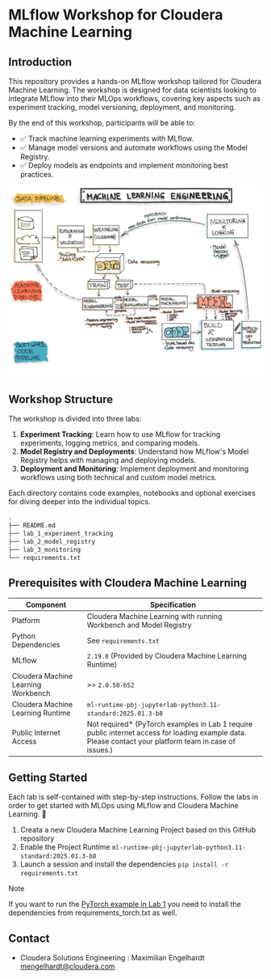 # MLflow Workshop for Cloudera Machine Learning

## Introduction

This repository provides a hands-on MLflow workshop tailored for Cloudera Machine Learning. The workshop is designed for data scientists looking to integrate MLflow into their MLOps workflows, covering key aspects such as experiment tracking, model versioning, deployment, and monitoring.

By the end of this workshop, participants will be able to:

- ✅ Track machine learning experiments with MLflow.
- ✅ Manage model versions and automate workflows using the Model Registry.
- ✅ Deploy models as endpoints and implement monitoring best practices.

![Machine Learning Engineering according to ml-ops.org](./images/mlops_overview.png)

## Workshop Structure

The workshop is divided into three labs:

1. **Experiment Tracking**: Learn how to use MLflow for tracking experiments, logging metrics, and comparing models.
2. **Model Registry and Deployments**: Understand how MLflow's Model Registry helps with managing and deploying models.
3. **Deployment and Monitoring**: Implement deployment and monitoring workflows using both technical and custom model metrics.

Each directory contains code examples, notebooks and optional exercises for diving deeper into the individual topics.

```text
.
├── README.md
├── lab_1_experiment_tracking
├── lab_2_model_registry
├── lab_3_monitoring
└── requirements.txt
```

## Prerequisites with Cloudera Machine Learning

| Component | Specification |
|-----------|---------------|
| Platform | Cloudera Machine Learning with running Workbench and Model Registry |
| Python Dependencies | See `requirements.txt` |
| MLflow | `2.19.0` (Provided by Cloudera Machine Learning Runtime) |
| Cloudera Machine Learning Workbench | >= `2.0.50-b52` |
| Cloudera Machine Learning Runtime | `ml-runtime-pbj-jupyterlab-python3.11-standard:2025.01.3-b8` |
| Public Internet Access | Not required* (PyTorch examples in Lab 1 require public internet access for loading example data. Please contact your platform team in case of issues.) |

## Getting Started

Each lab is self-contained with step-by-step instructions.
Follow the labs in order to get started with MLOps using MLflow and Cloudera Machine Learning. 🚀

1. Creata a new Cloudera Machine Learning Project based on this GitHub repository
2. Enable the Project Runtime `ml-runtime-pbj-jupyterlab-python3.11-standard:2025.01.3-b8`
3. Launch a session and install the dependencies `pip install -r requirements.txt`

> [!Note]
> If you want to run the [PyTorch example in Lab 1](./lab_1_experiment_tracking/README.md#good-example-2-using-mlflow-with-pytorch) you need to install the dependencies from requirements_torch.txt as well.

## Contact

- Cloudera Solutions Engineering : Maximilian Engelhardt <mengelhardt@cloudera.com>
